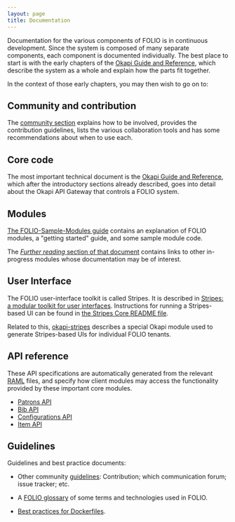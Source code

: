 ```yaml
---
layout: page
title: Documentation
---
```


Documentation for the various components of FOLIO is in continuous
development. Since the system is composed of many separate components,
each component is documented individually. The best place to start is
with the early chapters of the
[Okapi Guide and Reference](https://github.com/folio-org/okapi/blob/master/doc/guide.md),
which describe the system as a whole and explain how the parts fit
together.

In the context of those early chapters, you may then wish to go on to:

## Community and contribution

The [community section](../community/) explains how to be involved,
provides the contribution guidelines, lists the various collaboration tools
and has some recommendations about when to use each.

## Core code

The most important technical document is the
[Okapi Guide and Reference](https://github.com/folio-org/okapi/blob/master/doc/guide.md),
which after the introductory sections already described, goes into
detail about the Okapi API Gateway that controls a FOLIO system.

## Modules

[The FOLIO-Sample-Modules
guide](https://github.com/folio-org/folio-sample-modules/blob/master/README.md)
contains an explanation of FOLIO modules, a "getting started" guide,
and some sample module code.

The
[_Further reading_ section of that document](https://github.com/folio-org/folio-sample-modules/blob/master/README.md#further-reading)
contains links to other in-progress modules whose documentation may be
of interest.

## User Interface

The FOLIO user-interface toolkit is called Stripes. It is described in
[Stripes: a modular toolkit for user
interfaces](https://github.com/folio-org/stripes-experiments/blob/master/stripes-core/doc/overview.md).
Instructions for running a Stripes-based UI can be found in
[the Stripes Core README file](https://github.com/folio-org/stripes-experiments/blob/master/stripes-core/README.md).

Related to this,
[okapi-stripes](https://github.com/folio-org/okapi-stripes/blob/master/README.md)
describes a special Okapi module used to generate Stripes-based UIs
for individual FOLIO tenants.

## API reference

These API specifications are automatically generated from the relevant
[RAML](https://github.com/folio-org/raml)
files, and specify how client modules may
access the functionality provided by these important core modules.

- [Patrons API](http://foliodocs.s3-website-us-east-1.amazonaws.com/raml/dist/patrons.html)
- [Bib API](http://foliodocs.s3-website-us-east-1.amazonaws.com/raml/dist/bibs.html)
- [Configurations API](http://foliodocs.s3-website-us-east-1.amazonaws.com/raml/dist/config.html)
- [Item API](http://foliodocs.s3-website-us-east-1.amazonaws.com/raml/dist/items.html)

## Guidelines

Guidelines and best practice documents:

- Other community [guidelines](../community/#guidelines):
  Contribution; which communication forum; issue tracker; etc.

- A [FOLIO glossary](glossary) of some terms and technologies used in FOLIO.

- [Best practices for Dockerfiles](best-practices-dockerfiles).
